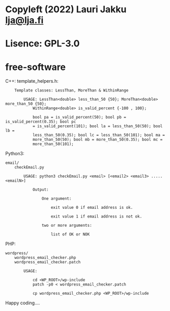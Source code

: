 # Copyleft (2022) Lauri Jakku <lja@lja.fi>
# Lisence: GPL-3.0
#
# free-software
C++: 
	template_helpers.h:

		Template classes: LessThan, MoreThan & WithinRange

			USAGE: LessThan<double> less_than_50 {50}; MoreThan<double> more_than_50 {50}; 
				WithinRange<double> is_valid_percent {-100 , 100};

				bool pa = is_valid_percent(50); bool pb = is_valid_percent(0.35); bool pc 
				= is_valid_percent(101); bool la = less_than_50(50); bool lb = 
				less_than_50(0.35); bool lc = less_than_50(101); bool ma = 
				more_than_50(50); bool mb = more_than_50(0.35); bool mc = 
				more_than_50(101);


Python3:

	email/
		checkEmail.py

			USAGE: python3 checkEmail.py <email> [<email2> <email3> ..... <emailN>]

				Output:

					One argument:

						exit value 0 if email address is ok.

						exit value 1 if email address is not ok.

					two or more arguments:

						list of OK or NOK


PHP:

	wordpress/
		wordpress_email_checker.php
		wordpress_email_checker.patch

			USAGE: 

				cd <WP_ROOT>/wp-include
				patch -p0 < wordpress_email_checker.patch

				cp wordpress_email_checker.php <WP_ROOT>/wp-include


Happy coding....

